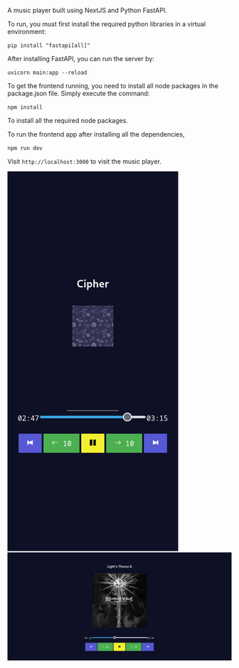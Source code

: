A music player built using NextJS and Python FastAPI.

To run, you must first install the required python libraries in a virtual environment:
```
pip install "fastapi[all]"
```
After installing FastAPI, you can run the server by:
```
uvicorn main:app --reload
```

To get the frontend running, you need to install all node packages in the package.json file.
Simply execute the command:
```
npm install
```
To install all the required node packages.

To run the frontend app after installing all the dependencies,
```
npm run dev
```

Visit ```http://localhost:3000``` to visit the music player.

![ScreenshotMobile](https://github.com/kpp16/Music-Player/blob/main/Screenshot%202022-03-24%20at%2000-55-21%20Screenshot.png)
![ScreenshotPC](https://github.com/kpp16/Music-Player/blob/main/Screenshot%202022-03-24%20at%2000-59-30%20Screenshot.png)
